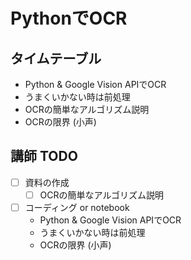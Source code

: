 # PythonでOCR

## タイムテーブル

- Python & Google Vision APIでOCR
- うまくいかない時は前処理
- OCRの簡単なアルゴリズム説明
- OCRの限界 (小声)


## 講師 TODO

- [ ] 資料の作成
  - [ ] OCRの簡単なアルゴリズム説明
- [ ] コーディング or notebook
  - Python & Google Vision APIでOCR
  - うまくいかない時は前処理
  - OCRの限界 (小声)
